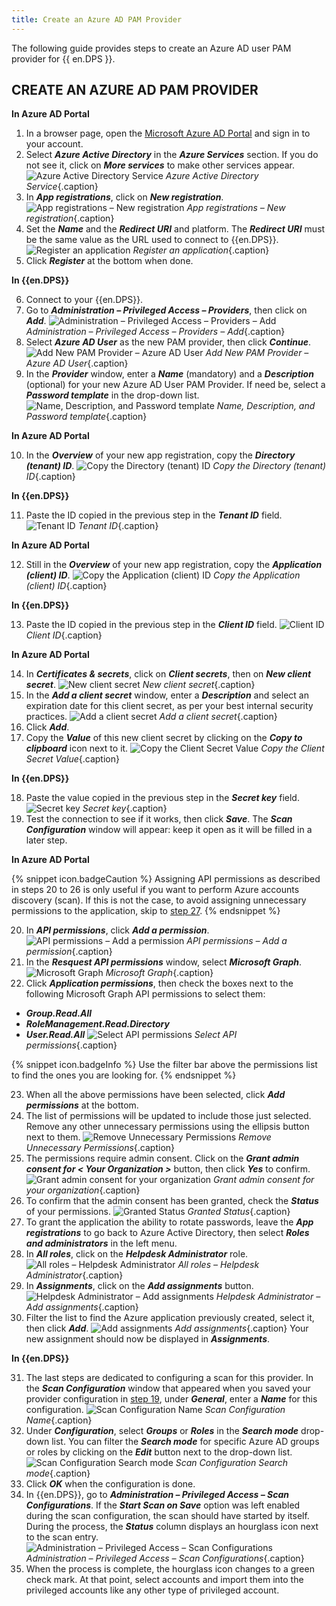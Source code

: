 ```yaml
---
title: Create an Azure AD PAM Provider
---
```

The following guide provides steps to create an Azure AD user PAM provider for {{ en.DPS }}.

## CREATE AN AZURE AD PAM PROVIDER

**In Azure AD Portal**
1. In a browser page, open the [Microsoft Azure AD Portal](https://azure.microsoft.com) and sign in to your account.
1. Select ***Azure Active Directory*** in the ***Azure Services*** section. If you do not see it, click on ***More services*** to make other services appear.
![Azure Active Directory Service](/img/en/kb/KB2132.png)
*Azure Active Directory Service*{.caption}
1. In ***App registrations***, click on ***New registration***.
![App registrations – New registration](/img/en/kb/KB2133.png)
*App registrations – New registration*{.caption}
1. Set the ***Name*** and the ***Redirect URI*** and platform. The ***Redirect URI*** must be the same value as the URL used to connect to {{en.DPS}}.
![Register an application](/img/en/kb/KB8063.png)
*Register an application*{.caption}
1. Click ***Register*** at the bottom when done.

**In {{en.DPS}}**

6. Connect to your {{en.DPS}}.
1. Go to ***Administration – Privileged Access – Providers***, then click on ***Add***.
![Administration – Privileged Access – Providers – Add](/img/en/kb/KB2134.png)
*Administration – Privileged Access – Providers – Add*{.caption}
1. Select ***Azure AD User*** as the new PAM provider, then click ***Continue***.
![Add New PAM Provider – Azure AD User](/img/en/kb/KB8065.png)
*Add New PAM Provider – Azure AD User*{.caption}
1. In the ***Provider*** window, enter a ***Name*** (mandatory) and a ***Description*** (optional) for your new Azure AD User PAM Provider. If need be, select a ***Password template*** in the drop-down list.
![Name, Description, and Password template](/img/en/kb/KB2135.png)
*Name, Description, and Password template*{.caption}

**In Azure AD Portal**

10. In the ***Overview*** of your new app registration, copy the ***Directory (tenant) ID***.
![Copy the Directory (tenant) ID](/img/en/kb/KB2136.png)
*Copy the Directory (tenant) ID*{.caption}

**In {{en.DPS}}**

11. Paste the ID copied in the previous step in the ***Tenant ID*** field.
![Tenant ID](/img/en/kb/KB2138.png)
*Tenant ID*{.caption}

**In Azure AD Portal**

12. Still in the ***Overview*** of your new app registration, copy the ***Application (client) ID***.
![Copy the Application (client) ID](/img/en/kb/KB2137.png)
*Copy the Application (client) ID*{.caption}

**In {{en.DPS}}**

13. Paste the ID copied in the previous step in the ***Client ID*** field.
![Client ID](/img/en/kb/KB2139.png)
*Client ID*{.caption}

**In Azure AD Portal**

14. In ***Certificates & secrets***, click on ***Client secrets***, then on ***New client secret***.
![New client secret](/img/en/kb/KB8064.png)
*New client secret*{.caption}
1. In the ***Add a client secret*** window, enter a ***Description*** and select an expiration date for this client secret, as per your best internal security practices.
![Add a client secret](/img/en/kb/KB2140.png)
*Add a client secret*{.caption}
1. Click ***Add***.
1. Copy the ***Value*** of this new client secret by clicking on the ***Copy to clipboard*** icon next to it.
![Copy the Client Secret Value](/img/en/kb/KB8067.png)
*Copy the Client Secret Value*{.caption}

**In {{en.DPS}}**

18. Paste the value copied in the previous step in the ***Secret key*** field.
![Secret key](/img/en/kb/KB8068.png)
*Secret key*{.caption}
1. <a name="Step19"></a>Test the connection to see if it works, then click ***Save***. The ***Scan Configuration*** window will appear: keep it open as it will be filled in a later step.

**In Azure AD Portal**

{% snippet icon.badgeCaution %}
Assigning API permissions as described in steps 20 to 26 is only useful if you want to perform Azure accounts discovery (scan). If this is not the case, to avoid assigning unnecessary permissions to the application, skip to <a href="#Step27">step 27</a>.
{% endsnippet %}

20. In ***API permissions***, click ***Add a permission***.
![API permissions – Add a permission](/img/en/kb/KB2141.png)
*API permissions – Add a permission*{.caption}
1. In the ***Resquest API permissions*** window, select ***Microsoft Graph***.
![Microsoft Graph](/img/en/kb/KB2142.png)
*Microsoft Graph*{.caption}
1. Click ***Application permissions***, then check the boxes next to the following Microsoft Graph API permissions to select them:

* ***Group.Read.All***
* ***RoleManagement.Read.Directory***
* ***User.Read.All***
![Select API permissions](/img/en/kb/KB2143.png)
*Select API permissions*{.caption}

{% snippet icon.badgeInfo %}
Use the filter bar above the permissions list to find the ones you are looking for.
{% endsnippet %}

23. When all the above permissions have been selected, click ***Add permissions*** at the bottom.
1. The list of permissions will be updated to include those just selected. Remove any other unnecessary permissions using the ellipsis button next to them.
![Remove Unnecessary Permissions](/img/en/kb/KB8069.png)
*Remove Unnecessary Permissions*{.caption}
1. The permissions require admin consent. Click on the ***Grant admin consent for < Your Organization >*** button, then click ***Yes*** to confirm.
![Grant admin consent for your organization](/img/en/kb/KB8070.png)
*Grant admin consent for your organization*{.caption}
1. To confirm that the admin consent has been granted, check the ***Status*** of your permissions.
![Granted Status](/img/en/kb/KB8071.png)
*Granted Status*{.caption}
1. <a name="Step27"></a>To grant the application the ability to rotate passwords, leave the ***App registrations*** to go back to Azure Active Directory, then select ***Roles and administrators*** in the left menu.
1. In ***All roles***, click on the ***Helpdesk Administrator*** role.
![All roles – Helpdesk Administrator](/img/en/kb/KB8072.png)
*All roles – Helpdesk Administrator*{.caption}
1. In ***Assignments***, click on the ***Add assignments*** button.
![Helpdesk Administrator – Add assignments](/img/en/kb/KB8073.png)
*Helpdesk Administrator – Add assignments*{.caption}
1. Filter the list to find the Azure application previously created, select it, then click ***Add***.
![Add assignments](/img/en/kb/KB8074.png)
*Add assignments*{.caption}
Your new assignment should now be displayed in ***Assignments***.

**In {{en.DPS}}**

31. The last steps are dedicated to configuring a scan for this provider. In the ***Scan Configuration*** window that appeared when you saved your provider configuration in <a href="#Step19">step 19</a>, under ***General***, enter a ***Name*** for this configuration.
![Scan Configuration Name](/img/en/kb/KB2144.png)
*Scan Configuration Name*{.caption}
1. Under ***Configuration***, select ***Groups*** or ***Roles*** in the ***Search mode*** drop-down list. You can filter the ***Search mode*** for specific Azure AD groups or roles by clicking on the ***Edit*** button next to the drop-down list.
![Scan Configuration Search mode](/img/en/kb/KB8077.png)
*Scan Configuration Search mode*{.caption}
1. Click ***OK*** when the configuration is done.
1. In {{en.DPS}}, go to ***Administration – Privileged Access – Scan Configurations***. If the ***Start Scan on Save*** option was left enabled during the scan configuration, the scan should have started by itself. During the process, the ***Status*** column displays an hourglass icon next to the scan entry.
![Administration – Privileged Access – Scan Configurations](/img/en/kb/KB2145.png)
*Administration – Privileged Access – Scan Configurations*{.caption}
1. When the process is complete, the hourglass icon changes to a green check mark. At that point, select accounts and import them into the privileged accounts like any other type of privileged account.
